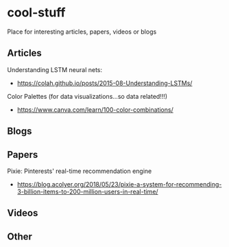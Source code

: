 # cool-stuff
Place for interesting articles, papers, videos or blogs

## Articles

Understanding LSTM neural nets:
* https://colah.github.io/posts/2015-08-Understanding-LSTMs/

Color Palettes (for data visualizations...so data related!!!)
* https://www.canva.com/learn/100-color-combinations/

## Blogs


## Papers

Pixie: Pinterests' real-time recommendation engine
* https://blog.acolyer.org/2018/05/23/pixie-a-system-for-recommending-3-billion-items-to-200-million-users-in-real-time/

## Videos


## Other
